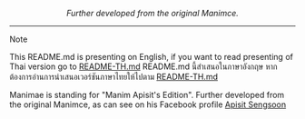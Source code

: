 <p align="center">
  <i>
    Further developed from the original Manimce.
  </i>
</p>
<hr/>

> [!NOTE]
> This README.md is presenting on English, if you want to read presenting of Thai version go to [README-TH.md](#)
> README.md นี้สำเสนอในภาษาอังกฤษ หากต้องการอ่านการนำเสนอเวอร์ชันภาษาไทยให้ไปตาม [README-TH.md](#)

Manimae is standing for "Manim Apisit's Edition". Further developed from the original Manimce, as can see on his Facebook profile [Apisit Sengsoon](https://www.facebook.com/share/1A1N9ye7y8)
